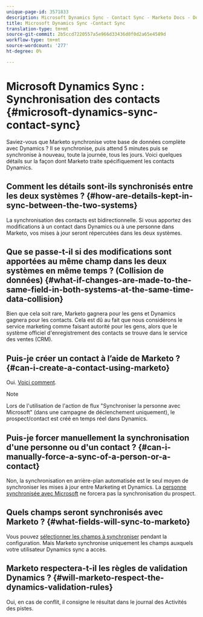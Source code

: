 ```yaml
---
unique-page-id: 3571833
description: Microsoft Dynamics Sync - Contact Sync - Marketo Docs - Documentation du produit
title: Microsoft Dynamics Sync -Contact Sync
translation-type: tm+mt
source-git-commit: 2b5ccd7220557a5e966d33436d0f0d2a65e4589d
workflow-type: tm+mt
source-wordcount: '277'
ht-degree: 0%

---
```



# Microsoft Dynamics Sync : Synchronisation des contacts {#microsoft-dynamics-sync-contact-sync}

Saviez-vous que Marketo synchronise votre base de données complète avec Dynamics ? Il se synchronise, puis attend 5 minutes puis se synchronise à nouveau, toute la journée, tous les jours. Voici quelques détails sur la façon dont Marketo traite spécifiquement les contacts Dynamics.

## Comment les détails sont-ils synchronisés entre les deux systèmes ? {#how-are-details-kept-in-sync-between-the-two-systems}

La synchronisation des contacts est bidirectionnelle. Si vous apportez des modifications à un contact dans Dynamics ou à une personne dans Marketo, vos mises à jour seront répercutées dans les deux systèmes.

## Que se passe-t-il si des modifications sont apportées au même champ dans les deux systèmes en même temps ? (Collision de données) {#what-if-changes-are-made-to-the-same-field-in-both-systems-at-the-same-time-data-collision}

Bien que cela soit rare, Marketo gagnera pour les gens et Dynamics gagnera pour les contacts. Cela est dû au fait que nous considérons le service marketing comme faisant autorité pour les gens, alors que le système officiel d&#39;enregistrement des contacts se trouve dans le service des ventes (CRM).

## Puis-je créer un contact à l’aide de Marketo ? {#can-i-create-a-contact-using-marketo}

Oui. [Voici comment](/help/marketo/product-docs/crm-sync/microsoft-dynamics-sync/microsoft-dynamics-sync-details/microsoft-dynamics-sync-lead-sync/create-a-contact-in-microsoft-dynamics.md).

>[!NOTE]
>
>Lors de l&#39;utilisation de l&#39;action de flux &quot;Synchroniser la personne avec Microsoft&quot; (dans une campagne de déclenchement uniquement), le prospect/contact est créé en temps réel dans Dynamics.

## Puis-je forcer manuellement la synchronisation d&#39;une personne ou d&#39;un contact ? {#can-i-manually-force-a-sync-of-a-person-or-a-contact}

Non, la synchronisation en arrière-plan automatisée est le seul moyen de synchroniser les mises à jour entre Marketing et Dynamics. La [personne synchronisée avec Microsoft](/help/marketo/product-docs/core-marketo-concepts/smart-campaigns/microsoft-dynamics-flow-actions/sync-person-to-microsoft.md) ne forcera pas la synchronisation du prospect.

## Quels champs seront synchronisés avec Marketo ? {#what-fields-will-sync-to-marketo}

Vous pouvez [sélectionner les champs à synchroniser](/help/marketo/product-docs/crm-sync/microsoft-dynamics-sync/sync-setup/microsoft-dynamics-365/step-3-of-3-connect.md#select-fields-to-sync) pendant la configuration. Mais Marketo synchronise uniquement les champs auxquels votre utilisateur Dynamics sync a accès.

## Marketo respectera-t-il les règles de validation Dynamics ? {#will-marketo-respect-the-dynamics-validation-rules}

Oui, en cas de conflit, il consigne le résultat dans le journal des Activités des pistes.
